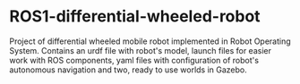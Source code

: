 # ROS1-differential-wheeled-robot
Project of differential wheeled mobile robot implemented in Robot Operating System. Contains an urdf file with robot's model, launch files for easier work with ROS components, yaml files with configuration of robot's autonomous navigation and two, ready to use worlds in Gazebo. 
